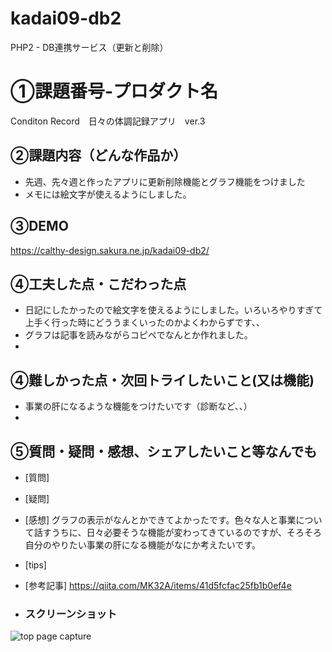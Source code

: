 # kadai09-db2
PHP2 - DB連携サービス（更新と削除）

# ①課題番号-プロダクト名
Conditon Record　日々の体調記録アプリ　ver.3

## ②課題内容（どんな作品か）
- 先週、先々週と作ったアプリに更新削除機能とグラフ機能をつけました
- メモには絵文字が使えるようにしました。
  
## ③DEMO
https://calthy-design.sakura.ne.jp/kadai09-db2/

## ④工夫した点・こだわった点
- 日記にしたかったので絵文字を使えるようにしました。いろいろやりすぎて上手く行った時にどううまくいったのかよくわからずです、、
- グラフは記事を読みながらコピペでなんとか作れました。
- 

## ④難しかった点・次回トライしたいこと(又は機能)
- 事業の肝になるような機能をつけたいです（診断など、、）
- 

## ⑤質問・疑問・感想、シェアしたいこと等なんでも
- [質問] 
- [疑問] 
- [感想] グラフの表示がなんとかできてよかったです。色々な人と事業について話すうちに、日々必要そうな機能が変わってきているのですが、そろそろ自分のやりたい事業の肝になる機能がなにか考えたいです。
- [tips] 
- [参考記事] https://qiita.com/MK32A/items/41d5fcfac25fb1b0ef4e

- ### スクリーンショット
![top page capture](top_image.png)
